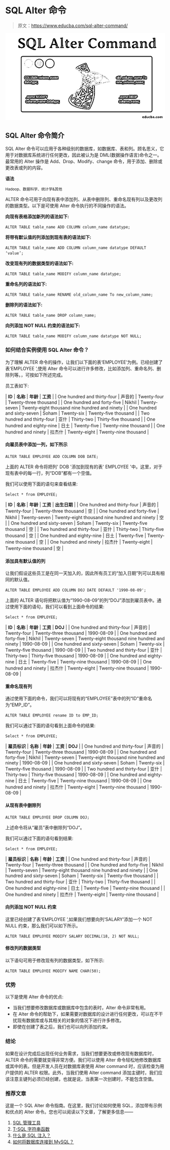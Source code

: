 # SQL Alter 命令

> 原文：<https://www.educba.com/sql-alter-command/>

![SQL Alter Command](img/a80f5d570d8a49846952778f4b2af929.png)



## SQL Alter 命令简介

SQL Alter 命令可以应用于各种级别的数据库，如数据库、表和列。顾名思义，它用于对数据库系统进行任何更改，因此被认为是 DML(数据操作语言)命令之一。最常用的 Alter 操作是 Add、Drop、Modify、change 命令，用于添加、删除或更改表或列的内容。

**语法**

<small>Hadoop、数据科学、统计学&其他</small>

ALTER 命令可用于向现有表中添加列、从表中删除列、重命名现有列以及更改列的数据类型。以下是可使用 Alter 命令执行的不同操作的语法。

**向现有表格添加新列的语法如下:**

`ALTER TABLE table_name ADD COLUMN column_name datatype;`

**将带有默认值的列添加到现有表的语法如下:**

`ALTER TABLE table_name ADD COLUMN column_name datatype DEFAULT ‘value’;`

**改变现有列的数据类型的语法如下:**

`ALTER TABLE table_name MODIFY column_name datatype;`

**重命名列的语法如下:**

`ALTER TABLE table_name RENAME old_column_name To new_column_name;`

**删除列的语法如下:**

`ALTER TABLE table_name DROP column_name;`

**向列添加 NOT NULL 约束的语法如下:**

`ALTER TABLE table_name MODIFY column_name datatype NOT NULL;`

### 如何结合实例使用 SQL Alter 命令？

为了理解 ALTER 命令的操作，让我们以下面的表‘EMPLOYEE’为例。已经创建了表‘EMPLOYEE ’,使用 Alter 命令可以进行许多修改，比如添加列、重命名列、删除列等。，可按如下所述完成。

员工表如下:

| **ID** | **名称** | **年龄** | **工资** |
| One hundred and thirty-four | 声音的 | Twenty-four | Twenty-three thousand |
| One hundred and forty-five | Nikhil | Twenty-seven | Twenty-eight thousand nine hundred and ninety |
| One hundred and sixty-seven | Soham | Twenty-six | Twenty-five thousand |
| Two hundred and thirty-four | 亚什 | Thirty-two | Thirty-five thousand |
| One hundred and eighty-nine | 日土 | Twenty-five | Twenty-nine thousand |
| One hundred and ninety | 拉杰什 | Twenty-eight | Twenty-nine thousand |

#### 向雇员表中添加一列，如下所示

`ALTER TABLE EMPLOYEE ADD COLUMN DOB DATE;`

上面的 ALTER 命令将把列' DOB '添加到现有的表' EMPLOYEE '中。这里，对于现有表中的每一行，列“DOB”都有一个空值。

我们可以使用下面的语句来查看结果:

`Select * from EMPLOYEE;`

| **ID** | **名称** | **年龄** | **工资** | **出生日期** |
| One hundred and thirty-four | 声音的 | Twenty-four | Twenty-three thousand | 空 |
| One hundred and forty-five | Nikhil | Twenty-seven | Twenty-eight thousand nine hundred and ninety | 空 |
| One hundred and sixty-seven | Soham | Twenty-six | Twenty-five thousand | 空 |
| Two hundred and thirty-four | 亚什 | Thirty-two | Thirty-five thousand | 空 |
| One hundred and eighty-nine | 日土 | Twenty-five | Twenty-nine thousand | 空 |
| One hundred and ninety | 拉杰什 | Twenty-eight | Twenty-nine thousand | 空 |

#### 添加具有默认值的列

让我们假设这些员工是在同一天加入的，因此所有员工的“加入日期”列可以具有相同的默认值。

`ALTER TABLE EMPLOYEE ADD COLUMN DOJ DATE DEFAULT '1990-08-09';`

上面的 ALTER 语句将把默认值为“1990-08-09”的列“DOJ”添加到雇员表中。通过使用下面的语句，我们可以看到上面命令的结果:

`Select * from EMPLOYEE;`

| **ID** | **名称** | **年龄** | **工资** | **DOJ** |
| One hundred and thirty-four | 声音的 | Twenty-four | Twenty-three thousand | 1990-08-09 |
| One hundred and forty-five | Nikhil | Twenty-seven | Twenty-eight thousand nine hundred and ninety | 1990-08-09 |
| One hundred and sixty-seven | Soham | Twenty-six | Twenty-five thousand | 1990-08-09 |
| Two hundred and thirty-four | 亚什 | Thirty-two | Thirty-five thousand | 1990-08-09 |
| One hundred and eighty-nine | 日土 | Twenty-five | Twenty-nine thousand | 1990-08-09 |
| One hundred and ninety | 拉杰什 | Twenty-eight | Twenty-nine thousand | 1990-08-09 |

#### 重命名现有列

通过使用下面的命令，我们可以将现有的“EMPLOYEE”表中的列“ID”重命名为“EMP_ID”。

`ALTER TABLE EMPLOYEE rename ID to EMP_ID;`

我们可以通过下面的语句看到上面命令的结果:

`Select * from EMPLOYEE;`

| **雇员标识** | **名称** | **年龄** | **工资** | **DOJ** |
| One hundred and thirty-four | 声音的 | Twenty-four | Twenty-three thousand | 1990-08-09 |
| One hundred and forty-five | Nikhil | Twenty-seven | Twenty-eight thousand nine hundred and ninety | 1990-08-09 |
| One hundred and sixty-seven | Soham | Twenty-six | Twenty-five thousand | 1990-08-09 |
| Two hundred and thirty-four | 亚什 | Thirty-two | Thirty-five thousand | 1990-08-09 |
| One hundred and eighty-nine | 日土 | Twenty-five | Twenty-nine thousand | 1990-08-09 |
| One hundred and ninety | 拉杰什 | Twenty-eight | Twenty-nine thousand | 1990-08-09 |

#### 从现有表中删除列

`ALTER TABLE EMPLOYEE DROP COLUMN DOJ;`

上述命令将从“雇员”表中删除列“DOJ”。

我们可以通过下面的语句看到结果:

`Select * from EMPLOYEE;`

| **雇员标识** | **名称** | **年龄** | **工资** |
| One hundred and thirty-four | 声音的 | Twenty-four | Twenty-three thousand |
| One hundred and forty-five | Nikhil | Twenty-seven | Twenty-eight thousand nine hundred and ninety |
| One hundred and sixty-seven | Soham | Twenty-six | Twenty-five thousand |
| Two hundred and thirty-four | 亚什 | Thirty-two | Thirty-five thousand |
| One hundred and eighty-nine | 日土 | Twenty-five | Twenty-nine thousand |
| One hundred and ninety | 拉杰什 | Twenty-eight | Twenty-nine thousand |

#### 向列添加 NOT NULL 约束

这里已经创建了表‘EMPLOYEE ’,如果我们想要向列‘SALARY’添加一个 NOT NULL 约束，那么我们可以如下所示。

`ALTER TABLE EMPLOYEE MODIFY SALARY DECIMAL(18, 2) NOT NULL;`

#### 修改列的数据类型

以下语句可用于修改现有列的数据类型，如下所示:

`ALTER TABLE EMPLOYEE MODIFY NAME CHAR(50);`

### 优势

以下是使用 Alter 命令的优点:

*   当我们想要修改数据库或数据库中包含的表时，Alter 命令非常有用。
*   在 Alter 命令的帮助下，如果需要对数据库的设计进行任何更改，可以在不干扰现有数据库或与其相关的对象的情况下进行许多修改。
*   即使在创建了表之后，我们也可以向列添加约束。

### 结论

如果在设计完成后出现任何业务需求，当我们想要更改或修改现有数据库时，ALTER 命令的需要就变得非常方便。我们可以使用 Alter 命令轻松地修改数据库或其中的表。但是开发人员在对数据库表使用 Alter command 时，应该检查为用户提供的 ALTER 权限。此外，当我们使用 Alter command 添加主键时，我们应该注意主键列必须已经创建，也就是说，当表第一次创建时，不能包含空值。

### 推荐文章

这是一个 SQL Alter 命令指南。在这里，我们讨论如何使用 SQL，添加带有示例和优点的 Alter 命令。您也可以阅读以下文章，了解更多信息——

1.  [SQL 管理工具](https://www.educba.com/sql-management-tools/)
2.  [T-SQL 字符串函数](https://www.educba.com/t-sql-string-functions/)
3.  [什么是 SQL 注入？](https://www.educba.com/what-is-sql-injection/)
4.  [如何将数据库连接到 MySQL？](https://www.educba.com/connect-database-to-mysql/)





